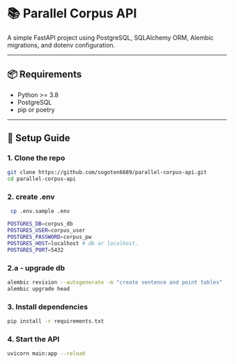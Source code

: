 # 📚 Parallel Corpus API

A simple FastAPI project using PostgreSQL, SQLAlchemy ORM, Alembic migrations, and dotenv configuration.

---

## 📦 Requirements

- Python >= 3.8
- PostgreSQL
- pip or poetry

---

## 🚀 Setup Guide

### 1. Clone the repo
```bash
git clone https://github.com/sogoten6689/parallel-corpus-api.git
cd parallel-corpus-api
````

### 2. create .env 
```bash
 cp .env.sample .env 
````

```bash
POSTGRES_DB=corpus_db
POSTGRES_USER=corpus_user
POSTGRES_PASSWORD=corpus_pw
POSTGRES_HOST=localhost # db or localhost. 
POSTGRES_PORT=5432
````
### 2.a - upgrade db
```bash
alembic revision --autogenerate -m "create sentence and point tables"
alembic upgrade head
````

### 3. Install dependencies


```bash
pip install -r requirements.txt
````
### 4. Start the API

```bash
uvicorn main:app --reload
````
